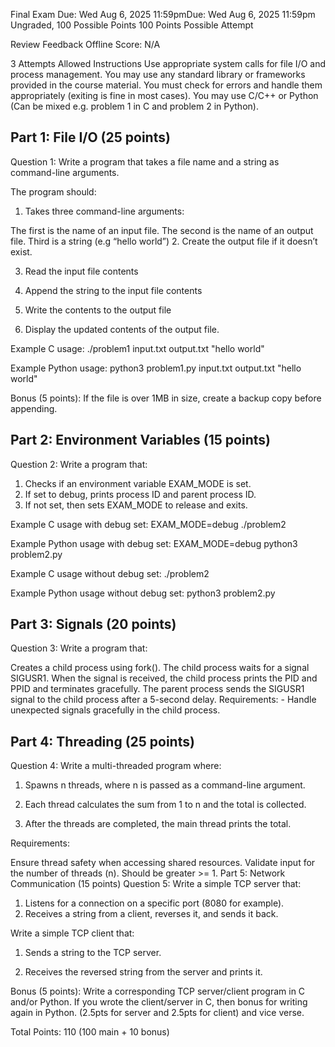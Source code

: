 Final Exam
Due: Wed Aug 6, 2025 11:59pmDue: Wed Aug 6, 2025 11:59pm
Ungraded, 100 Possible Points
100 Points Possible
Attempt


Review Feedback
Offline Score:
N/A

3 Attempts Allowed
Instructions
Use appropriate system calls for file I/O and process management.
You may use any standard library or frameworks provided in the course material.
You must check for errors and handle them appropriately (exiting is fine in most cases).
You may use C/C++ or Python (Can be mixed e.g. problem 1 in C and problem 2 in Python).

## Part 1: File I/O (25 points) ##
Question 1:
Write a program that takes a file name and a string as command-line arguments.

The program should:

1. Takes three command-line arguments:

The first is the name of an input file.
The second is the name of an output file.
Third is a string (e.g “hello world”)
2. Create the output file if it doesn’t exist.

3. Read the input file contents

4. Append the string to the input file contents

5. Write the contents to the output file
6. Display the updated contents of the output file.

Example C usage: ./problem1 input.txt output.txt "hello world"

Example Python usage: python3 problem1.py input.txt output.txt "hello world"

Bonus (5 points): If the file is over 1MB in size, create a backup copy before appending.

## Part 2: Environment Variables (15 points) ##
Question 2:
Write a program that:
1. Checks if an environment variable EXAM_MODE is set.
2. If set to debug, prints process ID and parent process ID.
3. If not set, then sets EXAM_MODE to release and exits.

Example C usage with debug set: EXAM_MODE=debug ./problem2

Example Python usage with debug set: EXAM_MODE=debug python3 problem2.py

Example C usage without debug set: ./problem2

Example Python usage without debug set: python3 problem2.py

## Part 3: Signals (20 points) ##
Question 3:
Write a program that:

Creates a child process using fork().
The child process waits for a signal SIGUSR1.
When the signal is received, the child process prints the PID and PPID and terminates gracefully.
The parent process sends the SIGUSR1 signal to the child process after a 5-second delay.
Requirements: - Handle unexpected signals gracefully in the child process.

## Part 4: Threading (25 points) ##
Question 4:
Write a multi-threaded program where:
1. Spawns n threads, where n is passed as a command-line argument.

2. Each thread calculates the sum from 1 to n and the total is collected.

3. After the threads are completed, the main thread prints the total.

Requirements:

Ensure thread safety when accessing shared resources.
Validate input for the number of threads (n). Should be greater >= 1.
Part 5: Network Communication (15 points)
Question 5:
Write a simple TCP server that:
1. Listens for a connection on a specific port (8080 for example).
2. Receives a string from a client, reverses it, and sends it back.

Write a simple TCP client that:
1. Sends a string to the TCP server.

2. Receives the reversed string from the server and prints it.

Bonus (5 points): Write a corresponding TCP server/client program in C and/or Python. If you wrote the client/server in C, then bonus for writing again in Python. (2.5pts for server and 2.5pts for client) and vice verse.

Total Points:
110 (100 main + 10 bonus)